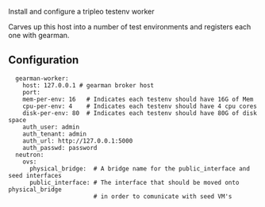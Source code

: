 Install and configure a tripleo testenv worker

Carves up this host into a number of test environments and registers each one with gearman.

Configuration
-------------

      gearman-worker:
        host: 127.0.0.1 # gearman broker host
        port:
        mem-per-env: 16   # Indicates each testenv should have 16G of Mem
        cpu-per-env: 4    # Indicates each testenv should have 4 cpu cores
        disk-per-env: 80  # Indicates each testenv should have 80G of disk space
        auth_user: admin
        auth_tenant: admin
        auth_url: http://127.0.0.1:5000
        auth_passwd: password
      neutron:
        ovs:
          physical_bridge:  # A bridge name for the public_interface and seed interfaces
          public_interface: # The interface that should be moved onto physical_bridge
                            # in order to comunicate with seed VM's
